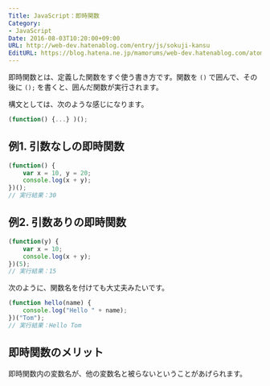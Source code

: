 ```yaml
---
Title: JavaScript：即時関数
Category:
- JavaScript
Date: 2016-08-03T10:20:00+09:00
URL: http://web-dev.hatenablog.com/entry/js/sokuji-kansu
EditURL: https://blog.hatena.ne.jp/mamorums/web-dev.hatenablog.com/atom/entry/10328749687178876506
---
```


即時関数とは、定義した関数をすぐ使う書き方です。関数を `()` で囲んで、その後に `();` を書くと、囲んだ関数が実行されます。

構文としては、次のような感じになります。

```javascript
(function() {...} )();
```

## 例1. 引数なしの即時関数

```javascript
(function() {
	var x = 10, y = 20;
	console.log(x + y);	
})();
// 実行結果：30
```

## 例2. 引数ありの即時関数

```javascript
(function(y) {
	var x = 10;
	console.log(x + y);	
})(5);
// 実行結果：15
```

次のように、関数名を付けても大丈夫みたいです。

```javascript
(function hello(name) {
	console.log("Hello " + name);
})("Tom");
// 実行結果：Hello Tom
```

## 即時関数のメリット
即時関数内の変数名が、他の変数名と被らないということがあげられます。

